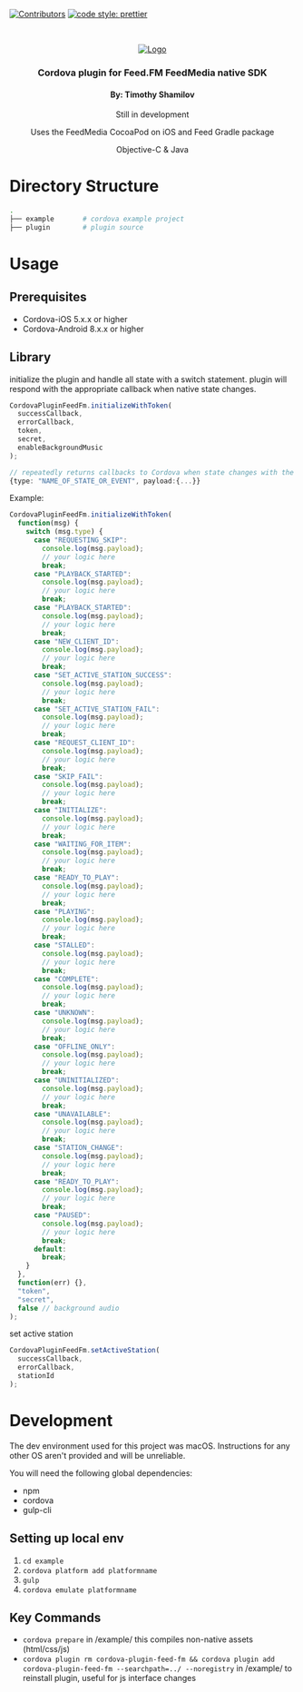 <!-- PROJECT SHIELDS -->

[![Contributors][contributors-shield]]()
[![code style: prettier](https://img.shields.io/badge/code_style-prettier-ff69b4.svg?style=flat-square)](https://github.com/prettier/prettier)

<!-- PROJECT LOGO -->
<br />
<p align="center">
  <a href="#">
    <img src="https://feed.fm/images/feedfm-logo-greyred.png" alt="Logo">
  </a>
  <h3 align="center">Cordova plugin for Feed.FM FeedMedia native SDK</h2>
  <h4 align="center">By: Timothy Shamilov</h4>
  <p align="center">Still in development</p>
  <p align="center">
    Uses the FeedMedia CocoaPod on iOS and Feed Gradle package
  </p>
    <p align="center">
    Objective-C & Java
  </p>
</p>

# Directory Structure

```sh
.
├── example       # cordova example project
├── plugin        # plugin source
```

# Usage

## Prerequisites

- Cordova-iOS 5.x.x or higher
- Cordova-Android 8.x.x or higher

## Library

initialize the plugin and handle all state with a switch statement. 
plugin will respond with the appropriate callback when native state changes.

```typescript
CordovaPluginFeedFm.initializeWithToken(
  successCallback, 
  errorCallback, 
  token, 
  secret, 
  enableBackgroundMusic
);

// repeatedly returns callbacks to Cordova when state changes with the following Object shape
{type: "NAME_OF_STATE_OR_EVENT", payload:{...}}
```

Example:
```typescript
CordovaPluginFeedFm.initializeWithToken(
  function(msg) {
    switch (msg.type) {
      case "REQUESTING_SKIP":
        console.log(msg.payload);
        // your logic here
        break;
      case "PLAYBACK_STARTED":
        console.log(msg.payload);
        // your logic here
        break;
      case "PLAYBACK_STARTED":
        console.log(msg.payload);
        // your logic here
        break;
      case "NEW_CLIENT_ID":
        console.log(msg.payload);
        // your logic here
        break;
      case "SET_ACTIVE_STATION_SUCCESS":
        console.log(msg.payload);
        // your logic here
        break;
      case "SET_ACTIVE_STATION_FAIL":
        console.log(msg.payload);
        // your logic here
        break;
      case "REQUEST_CLIENT_ID":
        console.log(msg.payload);
        // your logic here
        break;
      case "SKIP_FAIL":
        console.log(msg.payload);
        // your logic here
        break;
      case "INITIALIZE":
        console.log(msg.payload);
        // your logic here
        break;
      case "WAITING_FOR_ITEM":
        console.log(msg.payload);
        // your logic here
        break;
      case "READY_TO_PLAY":
        console.log(msg.payload);
        // your logic here
        break;
      case "PLAYING":
        console.log(msg.payload);
        // your logic here
        break;
      case "STALLED":
        console.log(msg.payload);
        // your logic here
        break;
      case "COMPLETE":
        console.log(msg.payload);
        // your logic here
        break;
      case "UNKNOWN":
        console.log(msg.payload);
        // your logic here
        break;
      case "OFFLINE_ONLY":
        console.log(msg.payload);
        // your logic here
        break;
      case "UNINITIALIZED":
        console.log(msg.payload);
        // your logic here
        break;
      case "UNAVAILABLE":
        console.log(msg.payload);
        // your logic here
        break;
      case "STATION_CHANGE":
        console.log(msg.payload);
        // your logic here
        break;
      case "READY_TO_PLAY":
        console.log(msg.payload);
        // your logic here
        break;
      case "PAUSED":
        console.log(msg.payload);
        // your logic here
        break;
      default:
        break;
    }
  },
  function(err) {},
  "token",
  "secret",
  false // background audio
);
```

set active station

```typescript
CordovaPluginFeedFm.setActiveStation(
  successCallback,
  errorCallback, 
  stationId
);
```


# Development

The dev environment used for this project was macOS. Instructions for any other OS aren't provided and will be unreliable.

You will need the following global dependencies:

- npm
- cordova
- gulp-cli

## Setting up local env

1. `cd example`
2. `cordova platform add platformname`
3. `gulp`
4. `cordova emulate platformname`

## Key Commands

- `cordova prepare` in /example/ this compiles non-native assets (html/css/js)
- `cordova plugin rm cordova-plugin-feed-fm && cordova plugin add cordova-plugin-feed-fm --searchpath=../ --noregistry` in /example/ to reinstall plugin, useful for js interface changes

<!-- MARKDOWN LINKS & IMAGES -->

[contributors-shield]: https://img.shields.io/badge/contributors-1-orange.svg?style=flat-square
[product-screenshot]: https://raw.githubusercontent.com/othneildrew/Best-README-Template/master/screenshot.png
